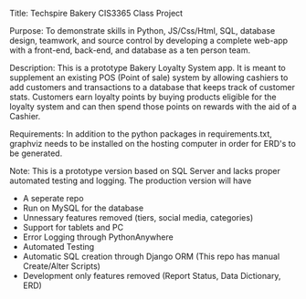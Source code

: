 Title: Techspire Bakery CIS3365 Class Project
 
Purpose: To demonstrate skills in Python, JS/Css/Html, SQL, database design, teamwork, and source control by developing a complete web-app with a front-end, back-end, and database as a ten person team.

Description: This is a prototype Bakery Loyalty System app. It is meant to supplement an existing POS (Point of sale) system by allowing cashiers to add customers and transactions to a database that keeps track of customer stats. Customers earn loyalty points by buying products eligible for the loyalty system and can then spend those points on rewards with the aid of a Cashier. 

Requirements: In addition to the python packages in requirements.txt, graphviz needs to be installed on the hosting computer in order for ERD's to be generated.




Note: This is a prototype version based on SQL Server and lacks proper automated testing and logging. The production version will have 
- A seperate repo
- Run on MySQL for the database
- Unnessary features removed (tiers, social media, categories)
- Support for tablets and PC
- Error Logging through PythonAnywhere
- Automated Testing
- Automatic SQL creation through Django ORM (This repo has manual Create/Alter Scripts)
- Development only features removed (Report Status, Data Dictionary, ERD)
